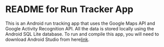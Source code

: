 # README for Run Tracker App

This is an Android run tracking app that uses the Google Maps API and Google Activity Recognition API. All the data is stored locally using the Android SQL Lite database. To run and compile this app, you will need to download Android Studio from here[link](https://www.google.com/search?client=firefox-b-1-d&q=android+studio).



